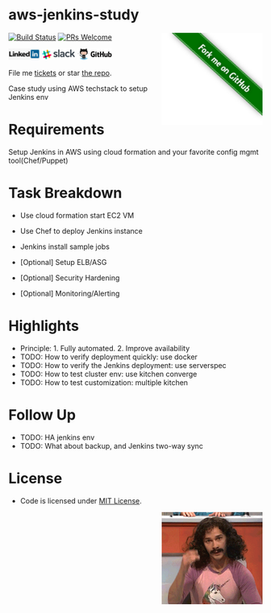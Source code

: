# aws-jenkins-study
<a href="https://github.com/DennyZhang?tab=followers"><img align="right" width="200" height="183" src="https://raw.githubusercontent.com/USDevOps/mywechat-slack-group/master/images/fork_github.png" /></a>

[![Build Status](https://travis-ci.org/DennyZhang/aws-jenkins-study.svg?branch=master)](https://travis-ci.org/DennyZhang/aws-jenkins-study) [![PRs Welcome](https://img.shields.io/badge/PRs-welcome-brightgreen.svg)](http://makeapullrequest.com)

[![LinkedIn](https://raw.githubusercontent.com/USDevOps/mywechat-slack-group/master/images/linkedin.png)](https://www.linkedin.com/in/dennyzhang001) [![Slack](https://raw.githubusercontent.com/USDevOps/mywechat-slack-group/master/images/slack.png)](https://www.dennyzhang.com/slack) [![Github](https://raw.githubusercontent.com/USDevOps/mywechat-slack-group/master/images/github.png)](https://github.com/DennyZhang)

File me [tickets](https://github.com/DennyZhang/aws-jenkins-study/issues) or star [the repo](https://github.com/DennyZhang/aws-jenkins-study).

Case study using AWS techstack to setup Jenkins env

# Requirements
Setup Jenkins in AWS using cloud formation and your favorite config mgmt tool(Chef/Puppet)

# Task Breakdown
- Use cloud formation start EC2 VM
- Use Chef to deploy Jenkins instance
- Jenkins install sample jobs

- [Optional] Setup ELB/ASG
- [Optional] Security Hardening
- [Optional] Monitoring/Alerting

# Highlights
- Principle: 1. Fully automated. 2. Improve availability
- TODO: How to verify deployment quickly: use docker
- TODO: How to verify the Jenkins deployment: use serverspec
- TODO: How to test cluster env: use kitchen converge
- TODO: How to test customization: multiple kitchen

# Follow Up
- TODO: HA jenkins env
- TODO: What about backup, and Jenkins two-way sync

# License
- Code is licensed under [MIT License](https://www.dennyzhang.com/wp-content/mit_license.txt).

<img align="right" width="200" height="183" src="https://raw.githubusercontent.com/USDevOps/mywechat-slack-group/master/images/magic.gif">
